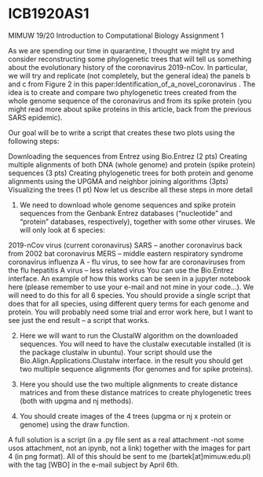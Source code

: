 # ICB1920AS1
MIMUW 19/20 Introduction to Computational Biology Assignment 1

As we are spending our time in quarantine, I thought we might try and consider reconstructing some phylogenetic trees that will tell us something about the evolutionary history of the coronavirus 2019-nCov. In particular, we will try and replicate (not completely, but the general idea) the panels b and c from Figure 2 in this paper:Identification_of_a_novel_coronavirus . The idea is to create and compare two phylogenetic trees created from the whole genome sequence of the coronavirus and from its spike protein (you might read more about spike proteins in this article, back from the previous SARS epidemic).

Our goal will be to write a script that creates these two plots using the following steps:

Downloading the sequences from Entrez using Bio.Entrez (2 pts)
Creating multiple alignments of both DNA (whole genome) and protein (spike protein) sequences (3 pts)
Creating phylogenetic trees for both protein and genome alignments using the UPGMA and neighbor joining algorithms (3pts)
Visualizing the trees (1 pt)
Now let us describe all these steps in more detail

1. We need to download whole genome sequences and spike protein sequences from the Genbank Entrez databases (“nucleotide” and “protein” databases, respectively), together with some other viruses. We will only look at 6 species:

2019-nCov virus (current coronavirus)
SARS – another coronavirus back from 2002
bat coronavirus
MERS – middle eastern respiratory syndrome coronavirus
influenza A -  flu virus, to see how far are coronaviruses from the flu
hepatitis A virus – less related virus
You can use the Bio.Entrez interface. An example of how this works can be seen in a jupyter notebook here (please remember to use your e-mail and not mine in your code…). We will need to do this for all 6 species. You should provide a single script that does that for all species, using different query terms for each genome and protein. You will probably need some trial and error work here, but I want to see just the end result – a script that works.

2. Here we will want to run the ClustalW algorithm on the downloaded sequences. You will need to have the clustalw executable installed (it is the package clustalw in ubuntu). Your script should use the Bio.Align.Applications.Clustalw interface. in the result you should get two multiple sequence alignments (for genomes and for spike proteins).

3. Here you should use the two multiple alignments to create distance matrices and from these distance matrices to create phylogenetic trees (both with upgma and nj methods).

4. You should create images of the 4 trees (upgma or nj x protein or genome) using the draw function.

A full solution is a script (in a .py file sent as a real attachment -not some usos attachment, not an ipynb, not a link) together with the images for part 4 (in png format). All of this should be sent to me (bartek[at]mimuw.edu.pl) with the tag [WBO] in the e-mail subject by April 6th.
